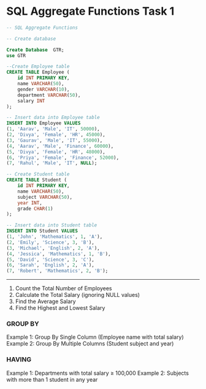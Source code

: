﻿# SQL Aggregate Functions Task 1
```sql
-- SQL Aggregate Functions

-- Create database

Create Database  GTR;
use GTR

--Create Employee table
CREATE TABLE Employee (
    id INT PRIMARY KEY,
    name VARCHAR(50),
    gender VARCHAR(10),
    department VARCHAR(50),
    salary INT
);

-- Insert data into Employee table
INSERT INTO Employee VALUES
(1, 'Aarav', 'Male', 'IT', 50000),
(2, 'Divya', 'Female', 'HR', 45000),
(3, 'Gaurav', 'Male', 'IT', 55000),
(4, 'Aarav', 'Male', 'Finance', 60000),
(5, 'Divya', 'Female', 'HR', 48000),
(6, 'Priya', 'Female', 'Finance', 52000),
(7, 'Rahul', 'Male', 'IT', NULL);

-- Create Student table
CREATE TABLE Student (
    id INT PRIMARY KEY,
    name VARCHAR(50),
    subject VARCHAR(50),
    year INT,
    grade CHAR(1)
);

-- Insert data into Student table
INSERT INTO Student VALUES
(1, 'John', 'Mathematics', 1, 'A'),
(2, 'Emily', 'Science', 3, 'B'),
(3, 'Michael', 'English', 2, 'A'),
(4, 'Jessica', 'Mathematics', 1, 'B'),
(5, 'David', 'Science', 3, 'C'),
(6, 'Sarah', 'English', 2, 'A'),
(7, 'Robert', 'Mathematics', 2, 'B');

```
---------------------------------

1. Count the Total Number of Employees 
2. Calculate the Total Salary (ignoring NULL values) 
3. Find the Average Salary 
4. Find the Highest and Lowest Salary 
 
### GROUP BY 
Example 1: Group By Single Column (Employee name with total salary) 
Example 2: Group By Multiple Columns (Student subject and year) 
 
### HAVING 
Example 1: Departments with total salary ≥ 100,000 
Example 2: Subjects with more than 1 student in any year 
 
